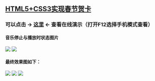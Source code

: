 ## [HTML5+CSS3实现春节贺卡](https://github.com/ar414-com/html5cards)   
### 可以点击 -> [这里](https://ar414-com.github.io/html5cards/) <- 查看在线演示（打开F12选择手机模式查看）  

#### 音乐停止与播放时状态图片

![](https://raw.githubusercontent.com/ar414-com/ar414-com.github.io/master/html5cards/result/html5cards_music_on.png) ![](https://raw.githubusercontent.com/ar414-com/ar414-com.github.io/master/html5cards/result/html5cards_music_off.png)

#### 最终效果图如下：    
![](https://raw.githubusercontent.com/ar414-com/ar414-com.github.io/master/html5cards/result/html5cards_p1.png) ![](https://raw.githubusercontent.com/ar414-com/ar414-com.github.io/master/html5cards/result/html5cards_p2.png) ![](https://raw.githubusercontent.com/ar414-com/ar414-com.github.io/master/html5cards/result/html5cards_p3.png)    
  
